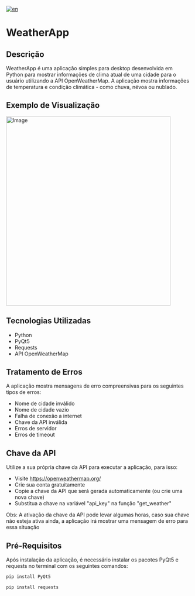 [![en](https://img.shields.io/badge/lang-en-red.svg)](https://github.com/LimaFelipeGS/WeatherApp/blob/main/README.en.md)

# WeatherApp

## Descrição
WeatherApp é uma aplicação simples para desktop desenvolvida em Python para mostrar informações de clima atual de uma cidade para o usuário utilizando a API OpenWeatherMap. A aplicação mostra informações de temperatura e condição climática - como chuva, névoa ou nublado. 

## Exemplo de Visualização
<img width="449" height="517" alt="Image" src="https://github.com/user-attachments/assets/b81630b3-9d4a-4965-808b-65052fa14e76" />

## Tecnologias Utilizadas

- Python
- PyQt5
- Requests
- API OpenWeatherMap

## Tratamento de Erros

A aplicação mostra mensagens de erro compreensivas para os seguintes tipos de erros:

- Nome de cidade inválido
- Nome de cidade vazio
- Falha de conexão a internet
- Chave da API inválida
- Erros de servidor
- Erros de timeout

## Chave da API

Utilize a sua própria chave da API para executar a aplicação, para isso:
- Visite https://openweathermap.org/
- Crie sua conta gratuitamente
- Copie a chave da API que será gerada automaticamente (ou crie uma nova chave)
- Substitua a chave na variável "api_key" na função "get_weather"

Obs: A ativação da chave da API pode levar algumas horas, caso sua chave não esteja ativa ainda, a aplicação irá mostrar uma mensagem de erro para essa situação

## Pré-Requisitos

Após instalação da aplicação, é necessário instalar os pacotes PyQt5 e requests no terminal com os seguintes comandos:

```bash
pip install PyQt5
```

```bash
pip install requests
```
